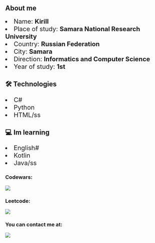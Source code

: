 ## About me
<li style="font-size: 20px;">Name: <b> Kirill </b> </li>
<li style="font-size: 20px;">Place of study: <b> Samara National Research University </b> </li>
<li style="font-size: 20px;">Country: <b> Russian Federation </b> </li>
<li style="font-size: 20px;">City: <b> Samara </b> </li>
<li style="font-size: 20px;">Direction: <b> Informatics and Computer Science </b> </li>
<li style="font-size: 20px;">Year of study: <b> 1st </b> </li>

## 🛠️ Technologies
<li style="font-size: 20px;">C#</li>
<li style="font-size: 20px;">Python</li>
<li style="font-size: 20px;">HTML/ss</li>

## 💻 Im learning 
<li style="font-size: 20px;">English#</li>
<li style="font-size: 20px;">Kotlin</li>
<li style="font-size: 20px;">Java/ss</li>

### Codewars:
<a href="https://www.codewars.com/users/KKerya1" target="_blank" rel="noreferrer"> <img src="https://github.r2v.ch/codewars?user=KKerya1&stroke=%23BB432C"></a>


### Leetcode:
<a href="https://leetcode.com/u/lollicry/"> <img src="https://leetcard.jacoblin.cool/lollicry?theme=dark&font=Mina&ext=activity"></a>


### You can contact me at: 
<a href="https://t.me/alwwnsleep"> <img src="https://img.shields.io/badge/Telegram-2CA5E0?style=for-the-badge&logo=telegram&logoColor=white" /> </a>

